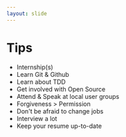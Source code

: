 ```yaml
---
layout: slide
---
```


# Tips

* Internship(s)
* Learn Git & Github
* Learn about TDD
* Get involved with Open Source
* Attend & Speak at local user groups
* Forgiveness > Permission
* Don't be afraid to change jobs
* Interview a lot
* Keep your resume up-to-date
